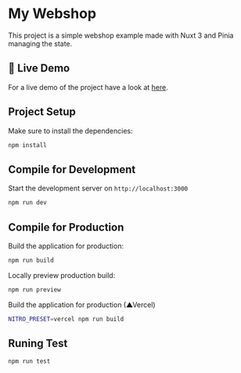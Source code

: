 # My Webshop

This project is a simple webshop example made with Nuxt 3 and Pinia managing the state. 

## 🚀 Live Demo

For a live demo of the project have a look at [here](https://webshop-siccc.vercel.app/).

## Project Setup

Make sure to install the dependencies:

```bash
npm install
```

## Compile for Development

Start the development server on `http://localhost:3000`

```bash
npm run dev
```

## Compile for Production

Build the application for production:

```bash
npm run build
```

Locally preview production build:

```bash
npm run preview
```

Build the application for production (▲Vercel)

```bash
NITRO_PRESET=vercel npm run build
```

## Runing Test

```bash
npm run test
```